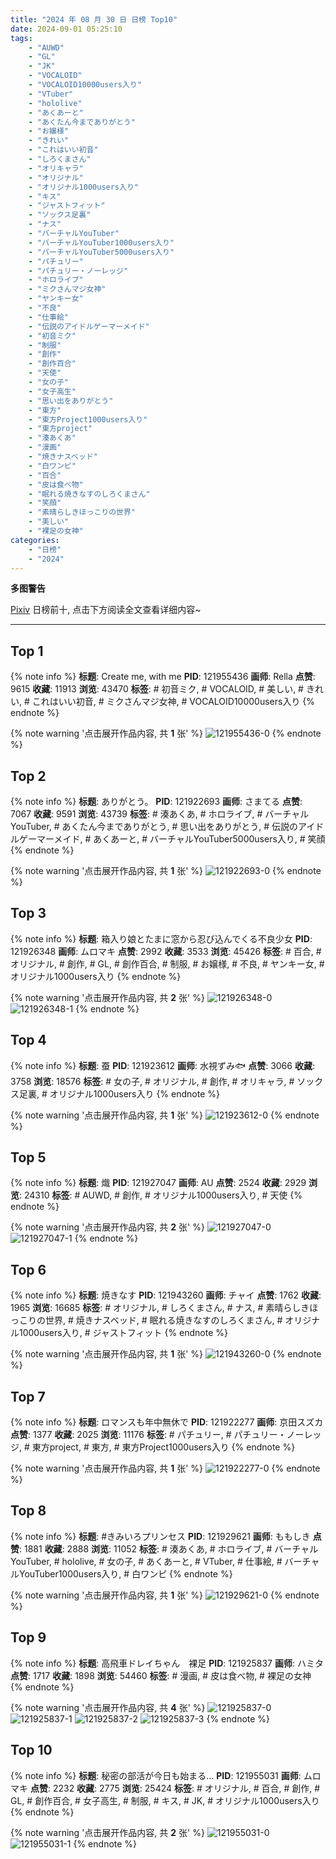 ```yaml
---
title: "2024 年 08 月 30 日 日榜 Top10"
date: 2024-09-01 05:25:10
tags:
    - "AUWD"
    - "GL"
    - "JK"
    - "VOCALOID"
    - "VOCALOID10000users入り"
    - "VTuber"
    - "hololive"
    - "あくあーと"
    - "あくたん今までありがとう"
    - "お嬢様"
    - "きれい"
    - "これはいい初音"
    - "しろくまさん"
    - "オリキャラ"
    - "オリジナル"
    - "オリジナル1000users入り"
    - "キス"
    - "ジャストフィット"
    - "ソックス足裏"
    - "ナス"
    - "バーチャルYouTuber"
    - "バーチャルYouTuber1000users入り"
    - "バーチャルYouTuber5000users入り"
    - "パチュリー"
    - "パチュリー・ノーレッジ"
    - "ホロライブ"
    - "ミクさんマジ女神"
    - "ヤンキー女"
    - "不良"
    - "仕事絵"
    - "伝説のアイドルゲーマーメイド"
    - "初音ミク"
    - "制服"
    - "創作"
    - "創作百合"
    - "天使"
    - "女の子"
    - "女子高生"
    - "思い出をありがとう"
    - "東方"
    - "東方Project1000users入り"
    - "東方project"
    - "湊あくあ"
    - "漫画"
    - "焼きナスベッド"
    - "白ワンピ"
    - "百合"
    - "皮は食べ物"
    - "眠れる焼きなすのしろくまさん"
    - "笑顔"
    - "素晴らしきほっこりの世界"
    - "美しい"
    - "裸足の女神"
categories:
    - "日榜"
    - "2024"
---
```


<i class="fa fa-triangle-exclamation"></i>**多图警告**<i class="fa fa-triangle-exclamation"></i>

[Pixiv](https://www.pixiv.net/) 日榜前十, 点击下方阅读全文查看详细内容~

<!-- more -->

---

## Top 1

{% note info %}
**标题**: Create me, with me
**PID**: 121955436 **画师**: Rella
**点赞**: 9615 **收藏**: 11913 **浏览**: 43470
**标签**: # 初音ミク, # VOCALOID, # 美しい, # きれい, # これはいい初音, # ミクさんマジ女神, # VOCALOID10000users入り
{% endnote %}

{% note warning '点击展开作品内容, 共 **1** 张' %}
![121955436-0](https://i.pixiv.re/img-original/img/2024/08/30/03/32/20/121955436_p0.png)
{% endnote %}

## Top 2

{% note info %}
**标题**: ありがとう。
**PID**: 121922693 **画师**: さまてる
**点赞**: 7067 **收藏**: 9591 **浏览**: 43739
**标签**: # 湊あくあ, # ホロライブ, # バーチャルYouTuber, # あくたん今までありがとう, # 思い出をありがとう, # 伝説のアイドルゲーマーメイド, # あくあーと, # バーチャルYouTuber5000users入り, # 笑顔
{% endnote %}

{% note warning '点击展开作品内容, 共 **1** 张' %}
![121922693-0](https://i.pixiv.re/img-original/img/2024/08/29/00/04/42/121922693_p0.jpg)
{% endnote %}

## Top 3

{% note info %}
**标题**: 箱入り娘とたまに窓から忍び込んでくる不良少女
**PID**: 121926348 **画师**: ムロマキ
**点赞**: 2992 **收藏**: 3533 **浏览**: 45426
**标签**: # 百合, # オリジナル, # 創作, # GL, # 創作百合, # 制服, # お嬢様, # 不良, # ヤンキー女, # オリジナル1000users入り
{% endnote %}

{% note warning '点击展开作品内容, 共 **2** 张' %}
![121926348-0](https://i.pixiv.re/img-original/img/2024/08/29/02/43/17/121926348_p0.jpg)
![121926348-1](https://i.pixiv.re/img-original/img/2024/08/29/02/43/17/121926348_p1.jpg)
{% endnote %}

## Top 4

{% note info %}
**标题**: 蚕
**PID**: 121923612 **画师**: 水視ずみ🐟
**点赞**: 3066 **收藏**: 3758 **浏览**: 18576
**标签**: # 女の子, # オリジナル, # 創作, # オリキャラ, # ソックス足裏, # オリジナル1000users入り
{% endnote %}

{% note warning '点击展开作品内容, 共 **1** 张' %}
![121923612-0](https://i.pixiv.re/img-original/img/2024/08/29/00/31/26/121923612_p0.png)
{% endnote %}

## Top 5

{% note info %}
**标题**: 熾
**PID**: 121927047 **画师**: AU
**点赞**: 2524 **收藏**: 2929 **浏览**: 24310
**标签**: # AUWD, # 創作, # オリジナル1000users入り, # 天使
{% endnote %}

{% note warning '点击展开作品内容, 共 **2** 张' %}
![121927047-0](https://i.pixiv.re/img-original/img/2024/08/29/03/39/21/121927047_p0.png)
![121927047-1](https://i.pixiv.re/img-original/img/2024/08/29/03/39/21/121927047_p1.png)
{% endnote %}

## Top 6

{% note info %}
**标题**: 焼きなす
**PID**: 121943260 **画师**: チャイ
**点赞**: 1762 **收藏**: 1965 **浏览**: 16685
**标签**: # オリジナル, # しろくまさん, # ナス, # 素晴らしきほっこりの世界, # 焼きナスベッド, # 眠れる焼きなすのしろくまさん, # オリジナル1000users入り, # ジャストフィット
{% endnote %}

{% note warning '点击展开作品内容, 共 **1** 张' %}
![121943260-0](https://i.pixiv.re/img-original/img/2024/08/29/20/30/05/121943260_p0.png)
{% endnote %}

## Top 7

{% note info %}
**标题**: ロマンスも年中無休で
**PID**: 121922277 **画师**: 京田スズカ
**点赞**: 1377 **收藏**: 2025 **浏览**: 11176
**标签**: # パチュリー, # パチュリー・ノーレッジ, # 東方project, # 東方, # 東方Project1000users入り
{% endnote %}

{% note warning '点击展开作品内容, 共 **1** 张' %}
![121922277-0](https://i.pixiv.re/img-original/img/2024/08/29/00/00/09/121922277_p0.jpg)
{% endnote %}

## Top 8

{% note info %}
**标题**: #きみいろプリンセス
**PID**: 121929621 **画师**: ももしき
**点赞**: 1881 **收藏**: 2888 **浏览**: 11052
**标签**: # 湊あくあ, # ホロライブ, # バーチャルYouTuber, # hololive, # 女の子, # あくあーと, # VTuber, # 仕事絵, # バーチャルYouTuber1000users入り, # 白ワンピ
{% endnote %}

{% note warning '点击展开作品内容, 共 **1** 张' %}
![121929621-0](https://i.pixiv.re/img-original/img/2024/08/30/05/00/29/121929621_p0.png)
{% endnote %}

## Top 9

{% note info %}
**标题**: 高飛車ドレイちゃん　裸足
**PID**: 121925837 **画师**: ハミタ
**点赞**: 1717 **收藏**: 1898 **浏览**: 54460
**标签**: # 漫画, # 皮は食べ物, # 裸足の女神
{% endnote %}

{% note warning '点击展开作品内容, 共 **4** 张' %}
![121925837-0](https://i.pixiv.re/img-original/img/2024/08/29/02/10/12/121925837_p0.png)
![121925837-1](https://i.pixiv.re/img-original/img/2024/08/29/02/10/12/121925837_p1.png)
![121925837-2](https://i.pixiv.re/img-original/img/2024/08/29/02/10/12/121925837_p2.png)
![121925837-3](https://i.pixiv.re/img-original/img/2024/08/29/02/10/12/121925837_p3.png)
{% endnote %}

## Top 10

{% note info %}
**标题**: 秘密の部活が今日も始まる…
**PID**: 121955031 **画师**: ムロマキ
**点赞**: 2232 **收藏**: 2775 **浏览**: 25424
**标签**: # オリジナル, # 百合, # 創作, # GL, # 創作百合, # 女子高生, # 制服, # キス, # JK, # オリジナル1000users入り
{% endnote %}

{% note warning '点击展开作品内容, 共 **2** 张' %}
![121955031-0](https://i.pixiv.re/img-original/img/2024/08/30/02/59/51/121955031_p0.jpg)
![121955031-1](https://i.pixiv.re/img-original/img/2024/08/30/02/59/51/121955031_p1.jpg)
{% endnote %}
